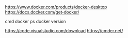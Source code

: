 https://www.docker.com/products/docker-desktop
https://docs.docker.com/get-docker/

cmd
docker ps 
docker version 

https://code.visualstudio.com/download
https://cmder.net/